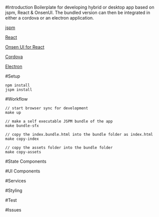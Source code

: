 #Introduction
Boilerplate for developing hybrid or desktop app based on jspm, React & OnsenUI.
The bundled version can then be integrated in either a cordova or an electron application.

[jspm](http://jspm.io/)

[React](https://facebook.github.io/react/)

[Onsen UI for React](https://onsen.io/react/)

[Cordova](https://cordova.apache.org/)

[Electron](http://electron.atom.io/)

#Setup

    npm install
    jspm install

#Workflow
    
    // start browser sync for development
    make up
    
    // make a self executable JSPM bundle of the app
    make bundle-sfx
    
    // copy the index.bundle.html into the bundle folder as index.html    
    make copy-index
    
    // copy the assets folder into the bundle folder
    make copy-assets
    
#State Components

#UI Components

#Services

#Styling

#Test

#Issues
